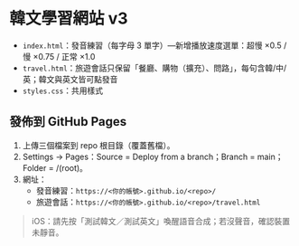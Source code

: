 # 韓文學習網站 v3
- `index.html`：發音練習（每字母 3 單字）—新增播放速度選單：超慢 ×0.5 / 慢 ×0.75 / 正常 ×1.0
- `travel.html`：旅遊會話只保留「餐廳、購物（擴充）、問路」，每句含韓/中/英；韓文與英文皆可點發音
- `styles.css`：共用樣式

## 發佈到 GitHub Pages
1. 上傳三個檔案到 repo 根目錄（覆蓋舊檔）。
2. Settings → Pages：Source = Deploy from a branch；Branch = main；Folder = /(root)。
3. 網址：
   - 發音練習：`https://<你的帳號>.github.io/<repo>/`
   - 旅遊會話：`https://<你的帳號>.github.io/<repo>/travel.html`

> iOS：請先按「測試韓文／測試英文」喚醒語音合成；若沒聲音，確認裝置未靜音。